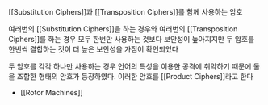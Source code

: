 
[[Substitution Ciphers]]과 [[Transposition Ciphers]]를 함께 사용하는 암호

여러번의 [[Substitution Ciphers]]을 하는 경우와 여러번의 [[Transposition Ciphers]]를 하는 경우 모두 한번만 사용하는 것보다 보안성이 높아지지만 두 암호를 한번씩 결합하는 것이 더 높은 보안성을 가짐이 확인되었다

두 암호를 각각 하나만 사용하는 경우 언어의 특성을 이용한 공격에 취약하기 때문에 둘을 조합한 형태의 암호가 등장하였다. 이러한 암호를 [[Product Ciphers]]라고 한다

+ [[Rotor Machines]]